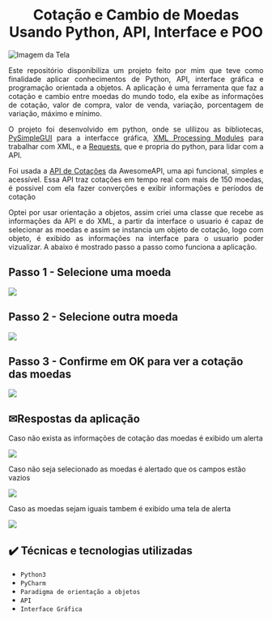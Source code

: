 <h1 align="center"> Cotação e Cambio de Moedas Usando Python, API, Interface e POO</h1>

![Imagem da Tela](https://user-images.githubusercontent.com/38532053/225432040-068c9129-3066-4f9a-b04d-61322f84f2fd.png)

<p align="justify">Este repositório disponibiliza um projeto feito por mim que teve como finalidade aplicar conhecimentos de Python, API, interface gráfica e programação orientada a objetos.
A aplicação é uma ferramenta que faz a cotação e cambio entre moedas do mundo todo, ela exibe as informações de cotação, 
valor de compra, valor de venda, variação, porcentagem de variação, máximo e mínimo. </p>
<p align="justify">O projeto foi desenvolvido em python, onde se ulilizou as bibliotecas, <a href="https://www.pysimplegui.org/en/latest/">PySimpleGUI</a>
para a interfacce gráfica, <a href="https://docs.python.org/3/library/xml.html">XML Processing Modules</a> para trabalhar com XML, e a
 <a href="https://pypi.org/project/requests/">Requests</a>, que e propria do python, para lidar com a API.</P>
 <p align="justify">Foi usada a <a href="https://docs.awesomeapi.com.br/api-de-moedas">API de Cotações</a> da AwesomeAPI, uma api funcional, simples e acessível.
 Essa API traz cotações em tempo real com mais de 150 moedas, é possivel com ela fazer converções e exibir informações e períodos de cotação</p> 
 <p align="justify">Optei por usar orientação a objetos, assim criei uma classe que recebe as informações da API e do XML, a partir da interface o usuario é capaz de
 selecionar as moedas e assim se instancia um objeto de cotação, logo com objeto, é exibido as informações na interface para o usuario poder vizualizar. A abaixo é mostrado
 passo a passo como funciona a aplicação.</p>
 <h2>Passo 1 - Selecione uma moeda</h2>
<img src = "https://user-images.githubusercontent.com/38532053/225451248-e7325fe3-32f8-4011-8143-57325fe4b2e6.png">
<h2>Passo 2 - Selecione outra moeda</h2>
<img src = "https://user-images.githubusercontent.com/38532053/225451340-0e6ab073-01e1-45b4-92cd-1a076965ea6f.png">
<h2>Passo 3 - Confirme em OK para ver a cotação das moedas</h2>
<img src = "https://user-images.githubusercontent.com/38532053/225451445-c0618e6c-ee4f-4309-a38a-48cb4e131ace.png">
<h2>✉Respostas da aplicação</h2>
<p>Caso não exista as informações de cotação das moedas é exibido um alerta</p>
<img src = "https://user-images.githubusercontent.com/38532053/225451507-2d7d7958-018f-486b-8471-313b4d64fc99.png">
<p>Caso não seja selecionado as moedas é alertado que os campos estão vazios</p>
<img src = "https://user-images.githubusercontent.com/38532053/225453382-78f503bd-57d9-436a-81ba-cb9ee1412dcc.png">
<p>Caso as moedas sejam iguais tambem é exibido uma tela de alerta</p>
<img src = "https://user-images.githubusercontent.com/38532053/225453377-3696f3e0-9b64-4cf3-9cfc-73ec4c811f61.png">

## ✔️ Técnicas e tecnologias utilizadas
- ``Python3``
- ``PyCharm``
- ``Paradigma de orientação a objetos``
- ``API``
- ``Interface Gráfica``
